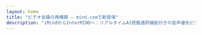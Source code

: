 ```yaml
---
layout: home
title: "ビデオ会議の再構築 — mind.comで新登場"
description: "iMindからInterMINDへ：リアルタイムAI搭載通訳機能付きの音声優先ビデオ通話。"
---
```


<HeroSection
  title="ビデオ会議の再構築 <br>— **mind.com**で新登場"
  text="iMindからInterMINDへ：リアルタイム音声翻訳機能付きの音声優先ビデオ通話。">
<NavButton buttonLabel="詳細を見る" buttonClass="brand" to="/" />
<NavButton buttonLabel="アシスタント" buttonClass="alt" to="/chat" eventName="chat_assistant" />
</HeroSection>

<br>
<VideoPlayer src="/promo/demo-en-mx.mp4" />
